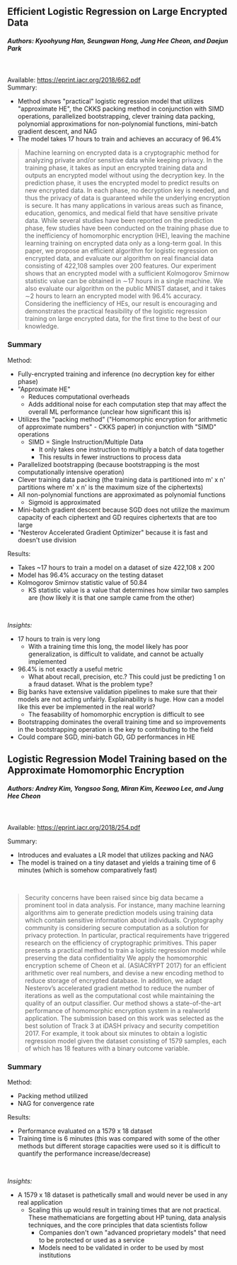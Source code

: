## Efficient Logistic Regression on Large Encrypted Data
##### Authors: Kyoohyung Han, Seungwan Hong, Jung Hee Cheon, and Daejun Park
<br />

Available: https://eprint.iacr.org/2018/662.pdf<br />
Summary:
- Method shows "practical" logistic regression model that utilizes "approximate HE", the CKKS packing method in conjunction with SIMD operations, parallelized bootstrapping, clever training data packing, polynomial approximations for non-polynomial functions, mini-batch gradient descent, and NAG
- The model takes 17 hours to train and achieves an accuracy of 96.4%

> Machine learning on encrypted data is a cryptographic method
for analyzing private and/or sensitive data while keeping privacy. In the
training phase, it takes as input an encrypted training data and outputs
an encrypted model without using the decryption key. In the prediction
phase, it uses the encrypted model to predict results on new encrypted
data. In each phase, no decryption key is needed, and thus the privacy of
data is guaranteed while the underlying encryption is secure. It has many
applications in various areas such as finance, education, genomics, and
medical field that have sensitive private data. While several studies have
been reported on the prediction phase, few studies have been conducted
on the training phase due to the inefficiency of homomorphic encryption
(HE), leaving the machine learning training on encrypted data only as a
long-term goal.
In this paper, we propose an efficient algorithm for logistic regression on
encrypted data, and evaluate our algorithm on real financial data consisting of 422,108 samples over 200 features. Our experiment shows that
an encrypted model with a sufficient Kolmogorov Smirnow statistic value
can be obtained in ∼17 hours in a single machine. We also evaluate our
algorithm on the public MNIST dataset, and it takes ∼2 hours to learn
an encrypted model with 96.4% accuracy. Considering the inefficiency of
HEs, our result is encouraging and demonstrates the practical feasibility
of the logistic regression training on large encrypted data, for the first
time to the best of our knowledge.

### Summary
Method:
- Fully-encrypted training and inference (no decryption key for either phase)
- "Approximate HE"
    - Reduces computational overheads
    - Adds additional noise for each computation step that may affect the overall ML performance (unclear how significant this is)
- Utilizes the "packing method" ("Homomorphic encryption for arithmetic of approximate numbers" - CKKS paper) in conjunction with "SIMD" operations
    - SIMD = Single Instruction/Multiple Data
        - It only takes one instruction to multiply a batch of data together
        - This results in fewer instructions to process data
- Parallelized bootstrapping (because bootstrapping is the most computationally intensive operation)
- Clever training data packing (the training data is partitioned into m' x n' partitions where m' x n' is the maximum size of the ciphertexts)
- All non-polynomial functions are approximated as polynomial functions
    - Sigmoid is approximated
- Mini-batch gradient descent because SGD does not utilize the maximum capacity of each ciphertext and GD requires ciphertexts that are too large
- "Nesterov Accelerated Gradient Optimizer" because it is fast and doesn't use division


Results:
- Takes ~17 hours to train a model on a dataset of size 422,108 x 200
- Model has 96.4% accuracy on the testing dataset
- Kolmogorov Smirnov statistic value of 50.84
    - KS statistic value is a value that determines how similar two samples are (how likely it is that one sample came from the other)

<br />

*Insights:*
- 17 hours to train is very long
    - With a training time this long, the model likely has poor generalization, is difficult to validate, and cannot be actually implemented
- 96.4% is not exactly a useful metric
    - What about recall, precision, etc.? This could just be predicting 1 on a fraud dataset. What is the problem type?
- Big banks have extensive validation pipelines to make sure that their models are not acting unfairly. Explainability is huge. How can a model like this ever be implemented in the real world?
    - The feasability of homomorphic encryption is difficult to see
- Bootstrapping dominates the overall training time and so improvements in the bootstrapping operation is the key to contributing to the field
- Could compare SGD, mini-batch GD, GD performances in HE

## Logistic Regression Model Training based on the Approximate Homomorphic Encryption
##### Authors: Andrey Kim, Yongsoo Song, Miran Kim, Keewoo Lee, and Jung Hee Cheon
<br />

Available: https://eprint.iacr.org/2018/254.pdf<br />

Summary:  
- Introduces and evaluates a LR model that utilizes packing and NAG
- The model is trained on a tiny dataset and yields a training time of 6 minutes (which is somehow comparatively fast)

<br />

> Security concerns have been raised since big data became a prominent tool in data
analysis. For instance, many machine learning algorithms aim to generate prediction models
using training data which contain sensitive information about individuals. Cryptography community is considering secure computation as a solution for privacy protection. In particular,
practical requirements have triggered research on the efficiency of cryptographic primitives.
This paper presents a practical method to train a logistic regression model while preserving
the data confidentiality We apply the homomorphic encryption scheme of Cheon et al. (ASIACRYPT 2017) for an efficient arithmetic over real numbers, and devise a new encoding method
to reduce storage of encrypted database. In addition, we adapt Nesterov’s accelerated gradient
method to reduce the number of iterations as well as the computational cost while maintaining
the quality of an output classifier.
Our method shows a state-of-the-art performance of homomorphic encryption system in a realworld application. The submission based on this work was selected as the best solution of Track
3 at iDASH privacy and security competition 2017. For example, it took about six minutes to
obtain a logistic regression model given the dataset consisting of 1579 samples, each of which
has 18 features with a binary outcome variable.

### Summary
Method:
- Packing method utilized
- NAG for convergence rate

Results:
- Performance evaluated on a 1579 x 18 dataset
- Training time is 6 minutes (this was compared with some of the other methods but different storage capacities were used so it is difficult to quantify the performance increase/decrease)

<br />

*Insights:*
- A 1579 x 18 dataset is pathetically small and would never be used in any real application
    - Scaling this up would result in training times that are not practical. These mathematicians are forgetting about HP tuning, data analysis techniques, and the core principles that data scientists follow
        - Companies don't own "advanced proprietary models" that need to be protected or used as a service
        - Models need to be validated in order to be used by most institutions